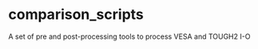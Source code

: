 comparison_scripts
==================

A set of pre and post-processing tools to process VESA and TOUGH2 I-O
